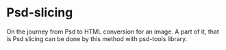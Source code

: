 # Psd-slicing
On the journey from Psd to HTML conversion for an image. A part of it, that is Psd slicing can be done by this method with psd-tools library.

